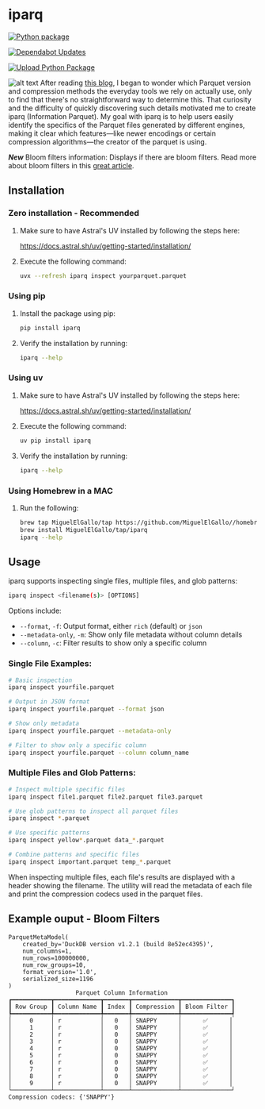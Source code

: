 # iparq

[![Python package](https://github.com/MiguelElGallo/iparq/actions/workflows/python-package.yml/badge.svg)](https://github.com/MiguelElGallo/iparq/actions/workflows/python-package.yml)

[![Dependabot Updates](https://github.com/MiguelElGallo/iparq/actions/workflows/dependabot/dependabot-updates/badge.svg)](https://github.com/MiguelElGallo/iparq/actions/workflows/dependabot/dependabot-updates)

[![Upload Python Package](https://github.com/MiguelElGallo/iparq/actions/workflows/python-publish.yml/badge.svg)](https://github.com/MiguelElGallo/iparq/actions/workflows/python-publish.yml)

![alt text](media/iparq.png)
After reading [this blog](https://duckdb.org/2025/01/22/parquet-encodings.html), I began to wonder which Parquet version and compression methods the everyday tools we rely on actually use, only to find that there's no straightforward way to determine this. That curiosity and the difficulty of quickly discovering such details motivated me to create iparq (Information Parquet). My goal with iparq is to help users easily identify the specifics of the Parquet files generated by different engines, making it clear which features—like newer encodings or certain compression algorithms—the creator of the parquet is using.

***New*** Bloom filters information: Displays if there are bloom filters.
Read more about bloom filters in this [great article](https://duckdb.org/2025/03/07/parquet-bloom-filters-in-duckdb.html).

## Installation

### Zero installation - Recommended

1) Make sure to have Astral's UV installed by following the steps here:  

    <https://docs.astral.sh/uv/getting-started/installation/>

2) Execute the following command:

    ```sh
    uvx --refresh iparq inspect yourparquet.parquet
    ```

### Using pip

1) Install the package using pip:

    ```sh
    pip install iparq
    ```

2) Verify the installation by running:

    ```sh
    iparq --help
    ```

### Using uv

1) Make sure to have Astral's UV installed by following the steps here:  

    <https://docs.astral.sh/uv/getting-started/installation/>

2) Execute the following command:

    ```sh
    uv pip install iparq
    ```

3) Verify the installation by running:

    ```sh
    iparq --help
    ```

### Using Homebrew in a MAC

1) Run the following:

    ```sh
    brew tap MiguelElGallo/tap https://github.com/MiguelElGallo//homebrew-iparq.git
    brew install MiguelElGallo/tap/iparq
    iparq --help
    ```

## Usage

iparq supports inspecting single files, multiple files, and glob patterns:

```sh
iparq inspect <filename(s)> [OPTIONS]
```

Options include:

- `--format`, `-f`: Output format, either `rich` (default) or `json`
- `--metadata-only`, `-m`: Show only file metadata without column details
- `--column`, `-c`: Filter results to show only a specific column

### Single File Examples:

```sh
# Basic inspection
iparq inspect yourfile.parquet

# Output in JSON format
iparq inspect yourfile.parquet --format json

# Show only metadata
iparq inspect yourfile.parquet --metadata-only

# Filter to show only a specific column
iparq inspect yourfile.parquet --column column_name
```

### Multiple Files and Glob Patterns:

```sh
# Inspect multiple specific files
iparq inspect file1.parquet file2.parquet file3.parquet

# Use glob patterns to inspect all parquet files
iparq inspect *.parquet

# Use specific patterns
iparq inspect yellow*.parquet data_*.parquet

# Combine patterns and specific files
iparq inspect important.parquet temp_*.parquet
```

When inspecting multiple files, each file's results are displayed with a header showing the filename. The utility will read the metadata of each file and print the compression codecs used in the parquet files.

## Example ouput - Bloom Filters

```log
ParquetMetaModel(
    created_by='DuckDB version v1.2.1 (build 8e52ec4395)',
    num_columns=1,
    num_rows=100000000,
    num_row_groups=10,
    format_version='1.0',
    serialized_size=1196
)
                   Parquet Column Information                   
┏━━━━━━━━━━━┳━━━━━━━━━━━━━┳━━━━━━━┳━━━━━━━━━━━━━┳━━━━━━━━━━━━━━┓
┃ Row Group ┃ Column Name ┃ Index ┃ Compression ┃ Bloom Filter ┃
┡━━━━━━━━━━━╇━━━━━━━━━━━━━╇━━━━━━━╇━━━━━━━━━━━━━╇━━━━━━━━━━━━━━┩
│     0     │ r           │   0   │ SNAPPY      │      ✅      │
│     1     │ r           │   0   │ SNAPPY      │      ✅      │
│     2     │ r           │   0   │ SNAPPY      │      ✅      │
│     3     │ r           │   0   │ SNAPPY      │      ✅      │
│     4     │ r           │   0   │ SNAPPY      │      ✅      │
│     5     │ r           │   0   │ SNAPPY      │      ✅      │
│     6     │ r           │   0   │ SNAPPY      │      ✅      │
│     7     │ r           │   0   │ SNAPPY      │      ✅      │
│     8     │ r           │   0   │ SNAPPY      │      ✅      │
│     9     │ r           │   0   │ SNAPPY      │      ✅      │
└───────────┴─────────────┴───────┴─────────────┴──────────────┘
Compression codecs: {'SNAPPY'}
```

